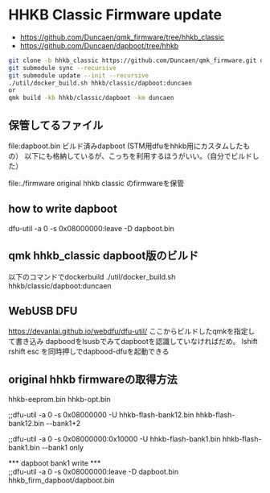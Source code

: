 # HHKB Classic Firmware update

- https://github.com/Duncaen/qmk_firmware/tree/hhkb_classic
- https://github.com/Duncaen/dapboot/tree/hhkb
```bash
git clone -b hhkb_classic https://github.com/Duncaen/qmk_firmware.git qmk_firmware_hhkbclassic
git submodule sync --recursive  
git submodule update --init --recursive  
./util/docker_build.sh hhkb/classic/dapboot:duncaen 
or 
qmk build -kb hhkb/classic/dapboot -km duncaen
```

## 保管してるファイル
file:dapboot.bin
ビルド済みdapboot (STM用dfuをhhkb用にカスタムしたもの）
以下にも格納しているが、こっちを利用するほうがいい。（自分でビルドした）

file:./firmware
original hhkb classic のfirmwareを保管

## how to write dapboot
dfu-util -a 0 -s 0x08000000:leave -D dapboot.bin

## qmk hhkb_classic dapboot版のビルド
以下のコマンドでdockerbuild
./util/docker_build.sh hhkb/classic/dapboot:duncaen

## WebUSB DFU
https://devanlai.github.io/webdfu/dfu-util/
ここからビルドしたqmkを指定して書き込み
dapboodをlsusbでみてdapbootを認識していなければだめ。
lshift rshift esc を同時押しでdapbood-dfuを起動できる


## original hhkb firmwareの取得方法
hhkb-eeprom.bin
hhkb-opt.bin

;;dfu-util -a 0 -s 0x08000000 -U hhkb-flash-bank12.bin
hhkb-flash-bank12.bin --bank1+2                   
                                                 
;;dfu-util -a 0 -s 0x08000000:0x10000 -U hhkb-flash-bank1.bin
hhkb-flash-bank1.bin --bank1 only                            
                                                           
*** dapboot bank1 write ***                               
;;dfu-util -a 0 -s 0x08000000:leave -D dapboot.bin       
hhkb_firm_dapboot/dapboot.bin                          
                                                      

























